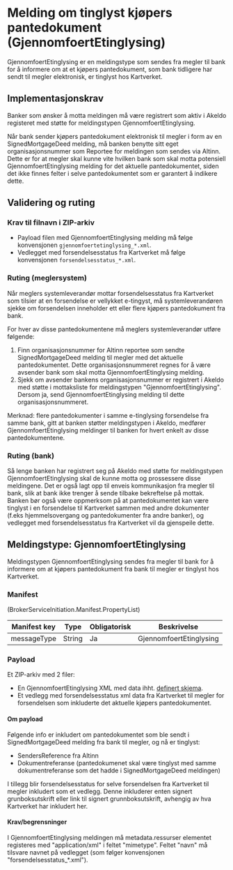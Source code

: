 # Melding om tinglyst kjøpers pantedokument (GjennomfoertEtinglysing)
GjennomfoertEtinglysing er en meldingstype som sendes fra megler til bank for å informere om at et kjøpers pantedokument, som bank tidligere har sendt til megler elektronisk, er tinglyst hos Kartverket.

## Implementasjonskrav
Banker som ønsker å motta meldingen må være registrert som aktiv i Akeldo registeret med støtte for meldingstypen GjennomfoertEtinglysing.

Når bank sender kjøpers pantedokument elektronisk til megler i form av en SignedMortgageDeed melding, må banken benytte sitt eget organisasjonsnummer som Reportee for meldingen som sendes via Altinn. Dette er for at megler skal kunne vite hvilken bank som skal motta potensiell GjennomfoertEtinglysing melding for det aktuelle pantedokumentet, siden det ikke finnes felter i selve pantedokumentet som er garantert å indikere dette.

## Validering og ruting

### Krav til filnavn i ZIP-arkiv
- Payload filen med GjennomfoertEtinglysing melding må følge konvensjonen `gjennomfoertetinglysing_*.xml`.
- Vedlegget med forsendelsesstatus fra Kartverket må følge konvensjonen `forsendelsesstatus_*.xml`.

### Ruting (meglersystem)
Når meglers systemleverandør mottar forsendelsesstatus fra Kartverket som tilsier at en forsendelse er vellykket e-tingyst, må systemleverandøren sjekke om forsendelsen inneholder ett eller flere kjøpers pantedokument fra bank.

For hver av disse pantedokumentene må meglers systemleverandør utføre følgende:
1. Finn organisasjonsnummer for Altinn reportee som sendte SignedMortgageDeed melding til megler med det aktuelle pantedokumentet. Dette organisasjonsnummeret regnes for å være avsender bank som skal motta GjennomfoertEtinglysing melding.
2. Sjekk om avsender bankens organisasjonsnummer er registrert i Akeldo med støtte i mottaksliste for meldingstypen "GjennomfoertEtinglysing". Dersom ja, send GjennomfoertEtinglysing melding til dette organisasjonsnummeret.

Merknad: flere pantedokumenter i samme e-tinglysing forsendelse fra samme bank, gitt at banken støtter meldingstypen i Akeldo, medfører GjennomfoertEtinglysing meldinger til banken for hvert enkelt av disse pantedokumentene.

### Ruting (bank)
Så lenge banken har registrert seg på Akeldo med støtte for meldingstypen GjennomfoertEtinglysing skal de kunne motta og prossessere disse meldingene. Det er også lagt opp til enveis kommunikasjon fra megler til bank, slik at bank ikke trenger å sende tilbake bekreftelse på mottak.
Banken bør også være oppmerksom på at pantedokumentet kan være tinglyst i en forsendelse til Kartverket sammen med andre dokumenter (f.eks hjemmelsovergang og pantedokumenter fra andre banker), og vedlegget med forsendelsesstatus fra Kartverket vil da gjenspeile dette.

## Meldingstype: GjennomfoertEtinglysing

Meldingstypen GjennomfoertEtinglysing sendes fra megler til bank for å informere om at kjøpers pantedokument fra bank til megler er tinglyst hos Kartverket.

### Manifest
(BrokerServiceInitiation.Manifest.PropertyList)

|Manifest key|Type|Obligatorisk|Beskrivelse|
|--- |--- |--- |--- |
|messageType|String|Ja|GjennomfoertEtinglysing|

### Payload
Et ZIP-arkiv med 2 filer:
- En GjennomfoertEtinglysing XML med data ihht. [definert skjema](../afpant-model/xsd/dsve.xsd).
- Et vedlegg med forsendelsesstatus xml data fra Kartverket til megler for forsendelsen 
som inkluderte det aktuelle kjøpers pantedokumentet.

#### Om payload
Følgende info er inkludert om pantedokumentet som ble sendt i SignedMortgageDeed melding fra bank til megler, og nå er tinglyst:

- SendersReference fra Altinn
- Dokumentreferanse (pantedokumenet skal være tinglyst med samme dokumentreferanse som det hadde i SignedMortgageDeed meldingen)

I tillegg blir forsendelsesstatus for selve forsendelsen fra Kartverket til megler inkludert
som et vedlegg. Denne inkluderer enten signert grunboksutskrift eller link til signert grunnboksutskrift, avhengig av hva Kartverket har inkludert her.

#### Krav/begrensninger
I GjennomfoertEtinglysing meldingen må metadata.ressurser elementet registeres med "application/xml" i feltet "mimetype".
Feltet "navn" må tilsvare navnet på vedlegget (som følger konvensjonen "forsendelsesstatus_*.xml").
